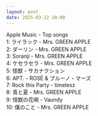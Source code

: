 ```yaml
---
layout: post
date: 2025-03-22 20:08
---
```


Apple Music - Top songs<br />
1: ライラック - Mrs. GREEN APPLE<br />
2: ダーリン - Mrs. GREEN APPLE<br />
3: Soranji - Mrs. GREEN APPLE<br />
4: ケセラセラ - Mrs. GREEN APPLE<br />
5: 怪獣 - サカナクション<br />
6: APT. - ROSÉ & ブルーノ・マーズ<br />
7: Rock this Party - timelesz<br />
8: 青と夏 - Mrs. GREEN APPLE<br />
9: 怪獣の花唄 - Vaundy<br />
10: 僕のこと - Mrs. GREEN APPLE<br />
